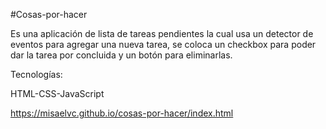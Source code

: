 #Cosas-por-hacer

Es una aplicación de lista de tareas pendientes la cual usa un detector de eventos para agregar una nueva tarea, se coloca un checkbox para poder dar la tarea por concluida y un botón para eliminarlas.

Tecnologías:

HTML-CSS-JavaScript

https://misaelvc.github.io/cosas-por-hacer/index.html
